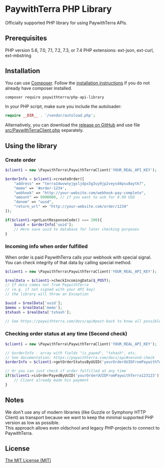 # PaywithTerra PHP Library
Officially supported PHP library for using PaywithTerra APIs.

## Prerequisites
PHP version 5.6, 7.0, 7.1, 7.2, 7.3, or 7.4
PHP extensions: ext-json, ext-curl, ext-mbstring 


## Installation

You can use [Composer](https://getcomposer.org/). Follow the [installation instructions](https://getcomposer.org/doc/00-intro.md) if you do not already have composer installed.

~~~~ bash
composer require paywithterra/php-api-library
~~~~

In your PHP script, make sure you include the autoloader:

~~~~ php
require __DIR__ . '/vendor/autoload.php';
~~~~

Alternatively, you can download the [release on GitHub](https://github.com/paywithterra/php-api-library/releases) 
and use file [src/PaywithTerraClient.php](src/PaywithTerraClient.php) separately.

## Using the library

### Create order
~~~~ php
$client1 = new \PaywithTerra\PaywithTerraClient('YOUR_REAL_API_KEY');

$orderInfo = $client1->createOrder([
    "address" => "terra14wvwnyjgsljdps5g3uy9jp2veysd4psu8aytk7",
    "memo" => '#order-1234',
    "webhook" => "http://your-website.com/webhook-pay-complete",
    "amount" => 9990000, // if you want to ask for 9.99 USD
    "denom" => "uusd",
    "return_url" => "http://your-website.com/order/1234"
]);

if($client1->getLastResponseCode() === 200){
    $uuid = $orderInfo['uuid'];
    // Here save uuid to database for later checking purposes
}
~~~~

### Incoming info when order fulfilled
When order is paid PaywithTerra calls your webhook with special signal.
You can check integrity of that data by calling special method.

~~~~ php
$client1 = new \PaywithTerra\PaywithTerraClient('YOUR_REAL_API_KEY');

$realData = $client1->checkIncomingData($_POST);
// If data comes not from PaywithTerra
// (e.g. if not signed with your API key)
// the library will throw an Exception

$uuid = $realData['uuid'];
$memo = $realData['memo'];
$txhash = $realData['txhash'];

// See https://paywithterra.com/docs/api#post-back to know all possible keys
~~~~

### Checking order status at any time (Second check)
~~~~ php
$client1 = new \PaywithTerra\PaywithTerraClient('YOUR_REAL_API_KEY');

// $orderInfo - array with fields "is_payed", "txhash", etc.
// See documentation: https://paywithterra.com/docs/api#second-check
$orderInfo = $client1->getOrderStatusByUUID('yourOrderUUIDFromPaywithTerra123123');

// Or you can just check if order fulfilled at any time
if($client1->isOrderPayedByUUID('yourOrderUUIDFromPaywithTerra123123')){
    // Client already made his payment
}
~~~~

## Notes
We don't use any of modern libraries (like Guzzle or Symphony HTTP Client) as transport 
because we want to keep the minimal supported PHP version as low as possible.  
This approach allows even oldschool and legacy PHP-projects to connect to PaywithTerra.


## License
[The MIT License (MIT)](LICENSE)